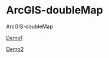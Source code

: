 # ArcGIS-doubleMap
 ArcGIS-doubleMap


[Demo1](https://timchen0409.github.io/ArcGIS-doubleMap/)

[Demo2](https://timchen0409.github.io/ArcGIS-doubleMap/index2.html)